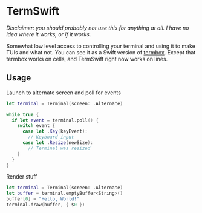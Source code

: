 # TermSwift

*Disclaimer: you should probably not use this for anything at all. I have no idea where it works, or if it works.*

Somewhat low level access to controlling your terminal and using it to make TUIs and what not. You can see it as a Swift version of [termbox](https://github.com/nsf/termbox). Except that termbox works on cells, and TermSwift right now works on lines.

## Usage

Launch to alternate screen and poll for events

```Swift
let terminal = Terminal(screen: .Alternate)

while true {
  if let event = terminal.poll() {
    switch event {
      case let .Key(keyEvent):
        // Keyboard input
      case let .Resize(newSize):
        // Terminal was resized
    }
  }
}
```

Render stuff

```Swift
let terminal = Terminal(screen: .Alternate)
let buffer = terminal.emptyBuffer<String>()
buffer[0] = "Hello, World!"
terminal.draw(buffer, { $0 })
```
